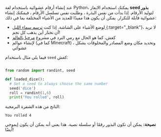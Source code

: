 عند إنشاء أرقام عشوائية باستخدام لغة Python، يمكنك استخدام الايعاز **seed بذور** لتوليد الأرقام. إذا بدأت من نفس البذرة ، وطلبت نفس تسلسل الأرقام ، فيمكنك إنشاء عشوائية قابلة للتكرار. يمكن أن يكون هذا مفيدًا للعديد من الأشياء المختلفة بما في ذلك:

- لوضع الأشياء على الشاشة. إذا كنت [ ترسم سماء الليل ](https://trinket.io/python/c67c589510?outputOnly=true&runOption=run){:target="_blank"}، لا تريد أن تختار أين يذهب كل نجم!
- كغش، كما هو الحال مع رمي النرد في مشروع [مرحبا بالعالم ](https://projects.raspberrypi.org/en/projects/hello-world)
- لإنشاء عوالم (كما في Minecraft) ، وتحديد مكان وضع المصادر والمخلوقات بشكل عشوائي


فيما يلي مثال باستخدام ` seed ` كغش:

```python

from random import randint, seed

def loaded_dice():
  # Set a seed to always choose the same number
  seed('dice')
  roll = randint(1,6)
  print('You rolled', roll)

```
الناتج من هذه الشفرة البرمجية:

```
You rolled 4
```

**نصيحة:** يمكن أن تكون البذور رقمًا أو سلسلة نصية. هذا يعني أنه يمكن أن يكون إيموجي أيضًا!